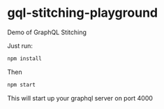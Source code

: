 # gql-stitching-playground
Demo of GraphQL Stitching

Just run:
 
```bash
npm install
```

Then 
```bash
npm start
```

This will start up your graphql server on port 4000
